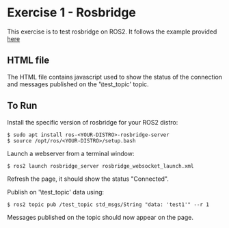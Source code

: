 # Exercise 1 - Rosbridge
This exercise is to test rosbridge on ROS2. It follows the example provided [here](https://foxglove.dev/blog/using-rosbridge-with-ros2)  

## HTML file

The HTML file contains javascript used to show the status of the connection and messages published on the '\test_topic' topic.

## To Run

Install the specific version of rosbridge for your ROS2 distro:
```
$ sudo apt install ros-<YOUR-DISTRO>-rosbridge-server
$ source /opt/ros/<YOUR-DISTRO>/setup.bash
```

Launch a webserver from a terminal window:
```
$ ros2 launch rosbridge_server rosbridge_websocket_launch.xml 
```
Refresh the page, it should show the status "Connected".

Publish on '\test_topic' data using:
```
$ ros2 topic pub /test_topic std_msgs/String "data: 'test1'" --r 1
```

Messages published on the topic should now appear on the page.

